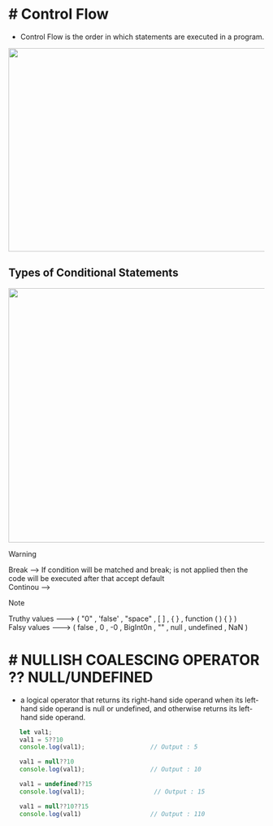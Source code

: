 # # Control Flow

- Control Flow is the order in which statements are executed in a program.

<img src="https://github.com/user-attachments/assets/883eecc4-25e0-4176-bace-70022661c62b" width="600" height="400">

## Types of Conditional Statements

<img width="700" height="500" src="https://github.com/user-attachments/assets/20882fde-d423-466d-abc2-6ab47d714af6" />


> [!WARNING]
> Break --> If condition will be matched and break; is not applied then the code will be executed after that accept default  
> Continou -->

> [!NOTE]
> Truthy values ---> ( "0" , 'false' , "space" , [ ] , { } , function ( ) { } )  
> Falsy values ---> ( false , 0 , -0 , BigInt0n , "" , null , undefined , NaN )

# # NULLISH COALESCING OPERATOR ??  NULL/UNDEFINED

-  a logical operator that returns its right-hand side operand when its left-hand side operand is null or undefined, and otherwise returns its left-hand side operand.

``` js
   let val1;
   val1 = 5??10
   console.log(val1);                  // Output : 5

   val1 = null??10
   console.log(val1);                  // Output : 10

   val1 = undefined??15
   console.log(val1);                   // Output : 15

   val1 = null??10??15
   console.log(val1)                   // Output : 110
``` 








